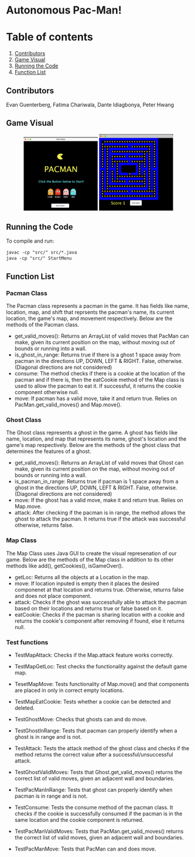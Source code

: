 # Autonomous Pac-Man!

# Table of contents
1. [Contributors](#members)
2. [Game Visual](#image)
3. [Running the Code](#codeinst)
4. [Function List](#functions)


## Contributors <a name="members"></a>
Evan Guenterberg, Fatima Chariwala, Dante Idiagbonya, Peter Hwang

## Game Visual <a name="image"></a>

<p align="center" width="100%">
    <img width="40%" src="Pacman%20Game%201.png">
    <img width="40%" src="Pacman%20Game.png">
</p>


## Running the Code <a name="codeinst"></a>

To compile and run:
```
javac -cp "src/" src/*.java
java -cp "src/" StartMenu
```

## Function List <a name="functions"></a>
### Pacman Class
  The Pacman class represents a pacman in the game. It has fields like name, location, map, and shift that reprsents the pacman's name, 
  its current location, the game's map, and movement respectively. Below are the methods of the Pacman class.
  
  - get_valid_moves(): Returns an ArrayList of valid moves that PacMan can make, given its current position on the map, without moving out of bounds 
    or running into a wall.
  - is_ghost_in_range: Returns true if there is a ghost 1 space away from pacman in the directions UP, DOWN, LEFT & RIGHT. False, otherwise. 
    (Diagonal    directions are not considered)
  - consume: The method checks if there is a cookie at the location of the pacman and if there is, then the eatCookie method of
    the Map class is used to allow the pacman to eat it. If successful, it returns the cookie component otherwise null.
  - move: If pacman has a valid move, take it and return true. Relies on PacMan.get_valid_moves() and Map.move().

### Ghost Class
 The Ghost class represents a ghost in the game. A ghost has fields like name, location, and map that represents its name, ghost's location
 and the game's map respectively. Below are the methods of the ghost class that determines the features of a ghost.
 
  - get_valid_moves(): Returns an ArrayList of valid moves that Ghost can make, given its current position on the map, without moving out of bounds 
    or running into a wall.
  - is_pacman_in_range: Returns true if pacman is 1 space away from a ghost in the directions UP, DOWN, LEFT & RIGHT. False, otherwise. 
    (Diagonal directions are not considered)
  - move: If the ghost has a valid move, make it and return true. Relies on Map.move.
  - attack: After checking if the pacman is in range, the method allows the ghost to attack the pacman. It returns true if the attack
    was successful otherwise, returns false.

### Map Class
 The Map Class uses Java GUI to create the visual represenation of our game. Below are the methods of the Map class in addition to its other methods
 like add(), getCookies(), isGameOver().
 
  - getLoc: Returns all the objects at a Location in the map.
  - move: If location inputed is empty then it places the desired componenet at that location and returns true. Otherwise, returns false and does not 
    place component.
  - attack: Checks if the ghost was successfully able to attack the pacman based on their locations and returns true or false based on it.
  - eatCookie: Checks if the pacman is sharing location with a cookie and returns the cookie's component after removing if found, else it returns null.

### Test functions
  - TestMapAttack: Checks if the Map.attack feature works correctly.
  - TestMapGetLoc: Test checks the functionality against the default game map.
  - TesetMapMove: Tests functionality of Map.move() and that components are placed in only in correct empty locations.
  - TestMapEatCookie: Tests whether a cookie can be detected and deleted.
  
  - TestGhostMove: Checks that ghosts can and do move.
  - TestGhostInRange: Tests that pacman can properly identify when a ghost is in range and is not.
  - TestAttack: Tests the attack method of the ghost class and checks if the method returns the correct value after a successful/unsuccessful attack.
  - TestGhostValidMoves: Tests that Ghost.get_valid_moves() returns the correct list of valid moves, given an adjacent wall and boundaries.
  
  - TestPacManInRange: Tests that ghost can properly identify when pacman is in range and is not.
  - TestConsume: Tests the consume method of the pacman class. It checks if the cookie is successfully consumed if the pacman
    is in the same location and the cookie component is returned.
  - TestPacManValidMoves: Tests that PacMan.get_valid_moves() returns the correct list of valid moves, given an adjacent wall and boundaries.
  - TestPacManMove: Tests that PacMan can and does move.
